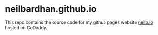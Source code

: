 # neilbardhan.github.io

This repo contains the source code for my github pages website [neilb.io](https://neilb.io/) hosted on GoDaddy.
